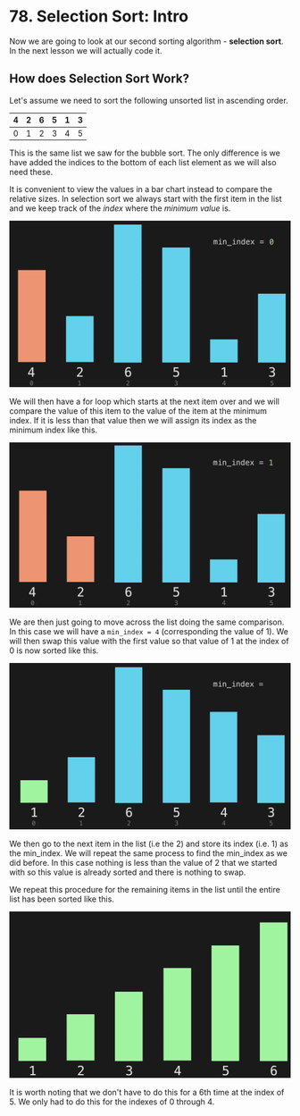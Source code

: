 # 78. Selection Sort: Intro

Now we are going to look at our second sorting algorithm - **selection sort**. In the next lesson we will actually code it.

## How does Selection Sort Work?

Let's assume we need to sort the following unsorted list in ascending order.

| 4 | 2 | 6 | 5 | 1 | 3 |
|---|---|---|---|---|---|
| 0 | 1 | 2 | 3 | 4 | 5 |

This is the same list we saw for the bubble sort. The only difference is we have added the indices to the bottom of each list element as we will also need these.

It is convenient to view the values in a bar chart instead to compare the relative sizes. In selection sort we always start with the first item in the list and we keep track of the *index* where the *minimum value* is. 

![Selection Sort Min Index](./images/selection-sort-min-index.jpg?raw=true "Selection Sort Min Index")

We will then have a for loop which starts at the next item over and we will compare the value of this item to the value of the item at the minimum index. If it is less than that value then we will assign its index as the minimum index like this.

![Selection Sort Min Index 1](./images/selection-sort-min-index-1.jpg?raw=true "Selection Sort Min Index 1")

We are then just going to move across the list doing the same comparison. In this case we will have a `min_index = 4` (corresponding the value of 1). We will then swap this value with the first value so that value of 1 at the index of 0 is now sorted like this.

![Selection Sort Compare Swap](./images/selection-sort-compare-swap.jpg?raw=true "Selection Sort Compare Swap")

We then go to the next item in the list (i.e the 2) and store its index (i.e. 1) as the min_index. We will repeat the same process to find the min_index as we did before. In this case nothing is less than the value of 2 that we started with so this value is already sorted and there is nothing to swap.

We repeat this procedure for the remaining items in the list until the entire list has been sorted like this.

![Selection Sort Sorted](./images/selection-sort-sorted.jpg?raw=true "Selection Sort Sorted")

It is worth noting that we don't have to do this for a 6th time at the index of 5. We only had to do this for the indexes of 0 through 4.
